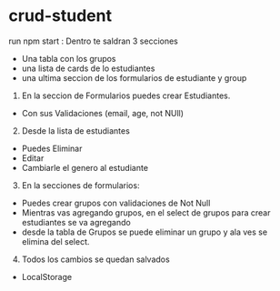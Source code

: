 # crud-student
run npm start
: Dentro te saldran 3 secciones
- Una tabla con los grupos
- una lista de cards de lo estudiantes
- una ultima seccion de los formularios de estudiante y group

1. En la seccion de Formularios puedes crear Estudiantes.
- Con sus Validaciones (email, age, not NUll)

2. Desde la lista de estudiantes
- Puedes Eliminar
- Editar
- Cambiarle el genero al estudiante

3. En la secciones de formularios:
- Puedes crear grupos con validaciones de Not Null
- Mientras vas agregando grupos, en el select de grupos para crear estudiantes se va agregando
- desde la tabla de Grupos se puede eliminar un grupo y ala ves se elimina del select.

4. Todos los cambios se quedan salvados
- LocalStorage
